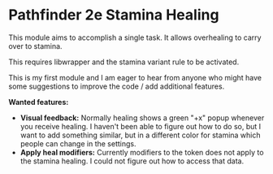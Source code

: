 # Pathfinder 2e Stamina Healing
 
This module aims to accomplish a single task. It allows overhealing to carry over to stamina.

This requires libwrapper and the stamina variant rule to be activated.

This is my first module and I am eager to hear from anyone who might have some suggestions to improve the code / add additional features.

**Wanted features:**
- **Visual feedback:** Normally healing shows a green "+x" popup whenever you receive healing. I haven't been able to figure out how to do so, but I want to add something similar, but in a different color for stamina which people can change in the settings.
- **Apply heal modifiers:** Currently modifiers to the token does not apply to the stamina healing. I could not figure out how to access that data. 